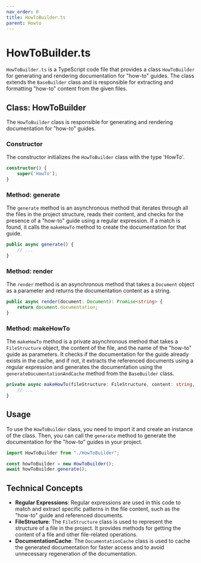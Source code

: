 ```yaml
---
nav_order: 0
title: HowToBuilder.ts
parent: Howto
---
```


# HowToBuilder.ts

`HowToBuilder.ts` is a TypeScript code file that provides a class `HowToBuilder` for generating and rendering documentation for "how-to" guides. The class extends the `BaseBuilder` class and is responsible for extracting and formatting "how-to" content from the given files.

## Class: HowToBuilder

The `HowToBuilder` class is responsible for generating and rendering documentation for "how-to" guides.

### Constructor

The constructor initializes the `HowToBuilder` class with the type 'HowTo'.

```typescript
constructor() {
    super('HowTo');
}
```

### Method: generate

The `generate` method is an asynchronous method that iterates through all the files in the project structure, reads their content, and checks for the presence of a "how-to" guide using a regular expression. If a match is found, it calls the `makeHowTo` method to create the documentation for that guide.

```typescript
public async generate() {
    // ...
}
```

### Method: render

The `render` method is an asynchronous method that takes a `Document` object as a parameter and returns the documentation content as a string.

```typescript
public async render(document: Document): Promise<string> {
    return document.documentation;
}
```

### Method: makeHowTo

The `makeHowTo` method is a private asynchronous method that takes a `FileStructure` object, the content of the file, and the name of the "how-to" guide as parameters. It checks if the documentation for the guide already exists in the cache, and if not, it extracts the referenced documents using a regular expression and generates the documentation using the `generateDocumentationAndCache` method from the `BaseBuilder` class.

```typescript
private async makeHowTo(fileStructure: FileStructure, content: string, name : string) {
    // ...
}
```

## Usage

To use the `HowToBuilder` class, you need to import it and create an instance of the class. Then, you can call the `generate` method to generate the documentation for the "how-to" guides in your project.

```typescript
import HowToBuilder from "./HowToBuilder";

const howToBuilder = new HowToBuilder();
await howToBuilder.generate();
```

## Technical Concepts

- **Regular Expressions**: Regular expressions are used in this code to match and extract specific patterns in the file content, such as the "how-to" guide and referenced documents.
- **FileStructure**: The `FileStructure` class is used to represent the structure of a file in the project. It provides methods for getting the content of a file and other file-related operations.
- **DocumentationCache**: The `DocumentationCache` class is used to cache the generated documentation for faster access and to avoid unnecessary regeneration of the documentation.